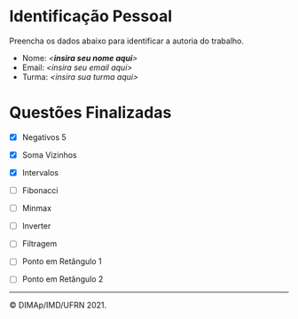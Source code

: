 ﻿# Identificação Pessoal

Preencha os dados abaixo para identificar a autoria do trabalho.

- Nome: *\<__insira seu nome aqui__>*
- Email: *\<insira seu email aqui>*
- Turma: *\<insira sua turma aqui>*

# Questões Finalizadas

- [x] Negativos 5
- [x] Soma Vizinhos
- [x] Intervalos
- [ ] Fibonacci
- [ ] Minmax
- [ ] Inverter
- [ ] Filtragem
- [ ] Ponto em Retângulo 1
- [ ] Ponto em Retângulo 2


--------
&copy; DIMAp/IMD/UFRN 2021.
